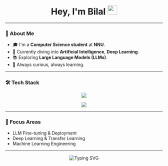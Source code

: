 <h1 align="center">Hey, I'm Bilal <img src="https://raw.githubusercontent.com/MartinHeinz/MartinHeinz/master/wave.gif" width="30px"></h1>

---

### 🚀 About Me

- 🎓 I'm a **Computer Science student** at **NNU**.
- 🤖 Currently diving into **Artificial Intelligence**, **Deep Learning**.
- 📚 Exploring **Large Language Models (LLMs)**.
- 🧠 Always curious, always learning.

---

### 🛠️ Tech Stack

<p align="center">
  <img src="https://skillicons.dev/icons?i=python,tensorflow,react,nodejs,javascript,cpp,scala,mongodb,elasticsearch" />
</p>

<p align="center">
  <img src="https://skillicons.dev/icons?i=spark,kafka" />
</p>

---


### 🎯 Focus Areas

- LLM Fine-tuning & Deployment
- Deep Learning & Transfer Learning
- Machine Learning Engineering

---

<p align="center">
  <img src="https://readme-typing-svg.demolab.com?font=Fira+Code&weight=500&size=22&pause=1000&color=7F58FF&center=true&vCenter=true&width=435&lines=Thanks+for+stopping+by!+Let's+build+something+awesome+%F0%9F%9A%80" alt="Typing SVG" />
</p>
